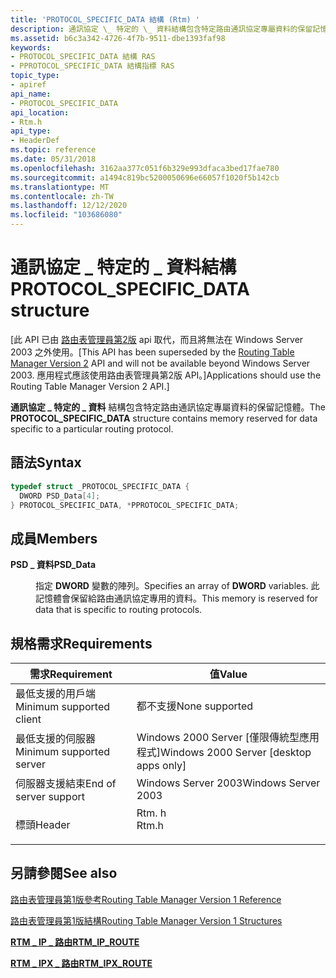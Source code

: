 ```yaml
---
title: 'PROTOCOL_SPECIFIC_DATA 結構 (Rtm) '
description: 通訊協定 \_ 特定的 \_ 資料結構包含特定路由通訊協定專屬資料的保留記憶體。
ms.assetid: b6c3a342-4726-4f7b-9511-dbe1393faf98
keywords:
- PROTOCOL_SPECIFIC_DATA 結構 RAS
- PPROTOCOL_SPECIFIC_DATA 結構指標 RAS
topic_type:
- apiref
api_name:
- PROTOCOL_SPECIFIC_DATA
api_location:
- Rtm.h
api_type:
- HeaderDef
ms.topic: reference
ms.date: 05/31/2018
ms.openlocfilehash: 3162aa377c051f6b329e993dfaca3bed17fae780
ms.sourcegitcommit: a1494c819bc5200050696e66057f1020f5b142cb
ms.translationtype: MT
ms.contentlocale: zh-TW
ms.lasthandoff: 12/12/2020
ms.locfileid: "103686080"
---
```

# <a name="protocol_specific_data-structure"></a><span data-ttu-id="5e047-105">通訊協定 \_ 特定的 \_ 資料結構</span><span class="sxs-lookup"><span data-stu-id="5e047-105">PROTOCOL\_SPECIFIC\_DATA structure</span></span>

<span data-ttu-id="5e047-106">\[此 API 已由 [路由表管理員第2版](about-routing-table-manager-version-2.md) api 取代，而且將無法在 Windows Server 2003 之外使用。</span><span class="sxs-lookup"><span data-stu-id="5e047-106">\[This API has been superseded by the [Routing Table Manager Version 2](about-routing-table-manager-version-2.md) API and will not be available beyond Windows Server 2003.</span></span> <span data-ttu-id="5e047-107">應用程式應該使用路由表管理員第2版 API。\]</span><span class="sxs-lookup"><span data-stu-id="5e047-107">Applications should use the Routing Table Manager Version 2 API.\]</span></span>

<span data-ttu-id="5e047-108">**通訊協定 \_ 特定的 \_ 資料** 結構包含特定路由通訊協定專屬資料的保留記憶體。</span><span class="sxs-lookup"><span data-stu-id="5e047-108">The **PROTOCOL\_SPECIFIC\_DATA** structure contains memory reserved for data specific to a particular routing protocol.</span></span>

## <a name="syntax"></a><span data-ttu-id="5e047-109">語法</span><span class="sxs-lookup"><span data-stu-id="5e047-109">Syntax</span></span>


```C++
typedef struct _PROTOCOL_SPECIFIC_DATA {
  DWORD PSD_Data[4];
} PROTOCOL_SPECIFIC_DATA, *PPROTOCOL_SPECIFIC_DATA;
```



## <a name="members"></a><span data-ttu-id="5e047-110">成員</span><span class="sxs-lookup"><span data-stu-id="5e047-110">Members</span></span>

<dl> <dt>

<span data-ttu-id="5e047-111">**PSD \_ 資料**</span><span class="sxs-lookup"><span data-stu-id="5e047-111">**PSD\_Data**</span></span>
</dt> <dd>

<span data-ttu-id="5e047-112">指定 **DWORD** 變數的陣列。</span><span class="sxs-lookup"><span data-stu-id="5e047-112">Specifies an array of **DWORD** variables.</span></span> <span data-ttu-id="5e047-113">此記憶體會保留給路由通訊協定專用的資料。</span><span class="sxs-lookup"><span data-stu-id="5e047-113">This memory is reserved for data that is specific to routing protocols.</span></span>

</dd> </dl>

## <a name="requirements"></a><span data-ttu-id="5e047-114">規格需求</span><span class="sxs-lookup"><span data-stu-id="5e047-114">Requirements</span></span>



| <span data-ttu-id="5e047-115">需求</span><span class="sxs-lookup"><span data-stu-id="5e047-115">Requirement</span></span> | <span data-ttu-id="5e047-116">值</span><span class="sxs-lookup"><span data-stu-id="5e047-116">Value</span></span> |
|-------------------------------------|----------------------------------------------------------------------------------|
| <span data-ttu-id="5e047-117">最低支援的用戶端</span><span class="sxs-lookup"><span data-stu-id="5e047-117">Minimum supported client</span></span><br/> | <span data-ttu-id="5e047-118">都不支援</span><span class="sxs-lookup"><span data-stu-id="5e047-118">None supported</span></span><br/>                                                        |
| <span data-ttu-id="5e047-119">最低支援的伺服器</span><span class="sxs-lookup"><span data-stu-id="5e047-119">Minimum supported server</span></span><br/> | <span data-ttu-id="5e047-120">Windows 2000 Server \[僅限傳統型應用程式\]</span><span class="sxs-lookup"><span data-stu-id="5e047-120">Windows 2000 Server \[desktop apps only\]</span></span><br/>                             |
| <span data-ttu-id="5e047-121">伺服器支援結束</span><span class="sxs-lookup"><span data-stu-id="5e047-121">End of server support</span></span><br/>    | <span data-ttu-id="5e047-122">Windows Server 2003</span><span class="sxs-lookup"><span data-stu-id="5e047-122">Windows Server 2003</span></span><br/>                                                   |
| <span data-ttu-id="5e047-123">標頭</span><span class="sxs-lookup"><span data-stu-id="5e047-123">Header</span></span><br/>                   | <dl> <span data-ttu-id="5e047-124"><dt>Rtm. h</dt></span><span class="sxs-lookup"><span data-stu-id="5e047-124"><dt>Rtm.h</dt></span></span> </dl> |



## <a name="see-also"></a><span data-ttu-id="5e047-125">另請參閱</span><span class="sxs-lookup"><span data-stu-id="5e047-125">See also</span></span>

<dl> <dt>

[<span data-ttu-id="5e047-126">路由表管理員第1版參考</span><span class="sxs-lookup"><span data-stu-id="5e047-126">Routing Table Manager Version 1 Reference</span></span>](routing-table-manager-version-1-reference.md)
</dt> <dt>

[<span data-ttu-id="5e047-127">路由表管理員第1版結構</span><span class="sxs-lookup"><span data-stu-id="5e047-127">Routing Table Manager Version 1 Structures</span></span>](routing-table-manager-version-1-structures.md)
</dt> <dt>

[<span data-ttu-id="5e047-128">**RTM \_ IP \_ 路由**</span><span class="sxs-lookup"><span data-stu-id="5e047-128">**RTM\_IP\_ROUTE**</span></span>](rtm-ip-route.md)
</dt> <dt>

[<span data-ttu-id="5e047-129">**RTM \_ IPX \_ 路由**</span><span class="sxs-lookup"><span data-stu-id="5e047-129">**RTM\_IPX\_ROUTE**</span></span>](rtm-ipx-route.md)
</dt> </dl>

 

 






